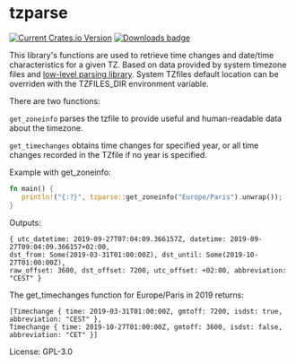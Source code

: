 # tzparse

[![Current Crates.io Version](https://img.shields.io/crates/v/tzparse.svg)](https://crates.io/crates/tzparse)
[![Downloads badge](https://img.shields.io/crates/d/tzparse.svg)](https://crates.io/crates/tzparse)

This library's functions are used to retrieve time changes and date/time characteristics for a given TZ.
Based on data provided by system timezone files and [low-level parsing library](https://crates.io/crates/libtzfile).
System TZfiles default location can be overriden with the TZFILES_DIR environment variable.

There are two functions:

`get_zoneinfo` parses the tzfile to provide useful and human-readable data about the timezone.

`get_timechanges` obtains time changes for specified year, or all time changes recorded in the TZfile if no year is specified.

Example with get_zoneinfo:
```rust
fn main() {
   println!("{:?}", tzparse::get_zoneinfo("Europe/Paris").unwrap());
}
```

Outputs:
```
{ utc_datetime: 2019-09-27T07:04:09.366157Z, datetime: 2019-09-27T09:04:09.366157+02:00,
dst_from: Some(2019-03-31T01:00:00Z), dst_until: Some(2019-10-27T01:00:00Z),
raw_offset: 3600, dst_offset: 7200, utc_offset: +02:00, abbreviation: "CEST" }
```
The get_timechanges function for Europe/Paris in 2019 returns:
```
[Timechange { time: 2019-03-31T01:00:00Z, gmtoff: 7200, isdst: true, abbreviation: "CEST" },
Timechange { time: 2019-10-27T01:00:00Z, gmtoff: 3600, isdst: false, abbreviation: "CET" }]
```

License: GPL-3.0
